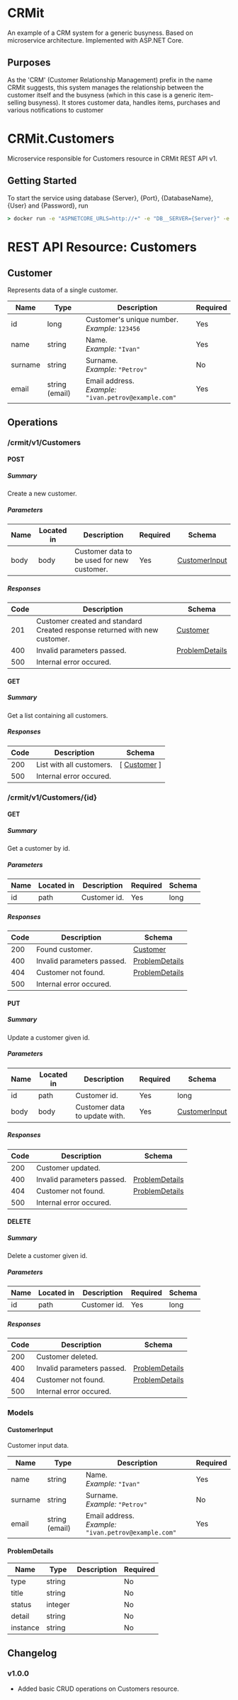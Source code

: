# CRMit
An example of a CRM system for a generic busyness. Based on microservice architecture. Implemented with ASP.NET Core.

## Purposes
As the 'CRM' (Customer Relationship Management) prefix in the name CRMit suggests, this system manages the relationship 
between the customer itself and the busyness (which in this case is a generic item-selling busyness). It stores 
customer data, handles items, purchases and various notifications to customer

# CRMit.Customers
Microservice responsible for Customers resource in CRMit REST API v1.

## Getting Started
To start the service using database {Server}, {Port}, {DatabaseName}, {User} and {Password}, run
```cmd
> docker run -e "ASPNETCORE_URLS=http://+" -e "DB__SERVER={Server}" -e "DB__PORT={Port}" -e "DB__DATABASE={DatabaseName}" -e "DB__USER={User}" -e "DB__PASSWORD={Password}" -p 8000:80 -d dropik/crmit-customers:latest
```

# REST API Resource: Customers

## Customer

Represents data of a single customer.

| Name | Type | Description | Required |
| ---- | ---- | ----------- | -------- |
| id | long | Customer's unique number.<br>_Example:_ `123456` | Yes |
| name | string | Name.<br>_Example:_ `"Ivan"` | Yes |
| surname | string | Surname.<br>_Example:_ `"Petrov"` | No |
| email | string (email) | Email address.<br>_Example:_ `"ivan.petrov@example.com"` | Yes |

## Operations

### /crmit/v1/Customers

#### POST
##### Summary

Create a new customer.

##### Parameters

| Name | Located in | Description | Required | Schema |
| ---- | ---------- | ----------- | -------- | ---- |
| body | body | Customer data to be used for new customer. | Yes | [CustomerInput](#customerinput) |

##### Responses

| Code | Description | Schema |
| ---- | ----------- | ------ |
| 201 | Customer created and standard Created response returned with new customer. | [Customer](#customer) |
| 400 | Invalid parameters passed. | [ProblemDetails](#problemdetails) |
| 500 | Internal error occured. |  |

#### GET
##### Summary

Get a list containing all customers.

##### Responses

| Code | Description | Schema |
| ---- | ----------- | ------ |
| 200 | List with all customers. | [ [Customer](#customer) ] |
| 500 | Internal error occured. |  |

### /crmit/v1/Customers/{id}

#### GET
##### Summary

Get a customer by id.

##### Parameters

| Name | Located in | Description | Required | Schema |
| ---- | ---------- | ----------- | -------- | ---- |
| id | path | Customer id. | Yes | long |

##### Responses

| Code | Description | Schema |
| ---- | ----------- | ------ |
| 200 | Found customer. | [Customer](#customer) |
| 400 | Invalid parameters passed. | [ProblemDetails](#problemdetails) |
| 404 | Customer not found. | [ProblemDetails](#problemdetails) |
| 500 | Internal error occured. |  |

#### PUT
##### Summary

Update a customer given id.

##### Parameters

| Name | Located in | Description | Required | Schema |
| ---- | ---------- | ----------- | -------- | ---- |
| id | path | Customer id. | Yes | long |
| body | body | Customer data to update with. | Yes | [CustomerInput](#customerinput) |

##### Responses

| Code | Description | Schema |
| ---- | ----------- | ------ |
| 200 | Customer updated. |  |
| 400 | Invalid parameters passed. | [ProblemDetails](#problemdetails) |
| 404 | Customer not found. | [ProblemDetails](#problemdetails) |
| 500 | Internal error occured. |  |

#### DELETE
##### Summary

Delete a customer given id.

##### Parameters

| Name | Located in | Description | Required | Schema |
| ---- | ---------- | ----------- | -------- | ---- |
| id | path | Customer id. | Yes | long |

##### Responses

| Code | Description | Schema |
| ---- | ----------- | ------ |
| 200 | Customer deleted. |  |
| 400 | Invalid parameters passed. | [ProblemDetails](#problemdetails) |
| 404 | Customer not found. | [ProblemDetails](#problemdetails) |
| 500 | Internal error occured. |  |

### Models

#### CustomerInput

Customer input data.

| Name | Type | Description | Required |
| ---- | ---- | ----------- | -------- |
| name | string | Name.<br>_Example:_ `"Ivan"` | Yes |
| surname | string | Surname.<br>_Example:_ `"Petrov"` | No |
| email | string (email) | Email address.<br>_Example:_ `"ivan.petrov@example.com"` | Yes |

#### ProblemDetails

| Name | Type | Description | Required |
| ---- | ---- | ----------- | -------- |
| type | string |  | No |
| title | string |  | No |
| status | integer |  | No |
| detail | string |  | No |
| instance | string |  | No |

## Changelog
### v1.0.0
* Added basic CRUD operations on Customers resource.
